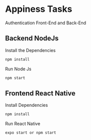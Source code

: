 # Appiness Tasks

Authentication Front-End and Back-End

## Backend NodeJs
 
Install the Dependencies
```javascript
npm install
```

Run Node Js
```javascript
npm start
```

## Frontend React Native

Install Dependencies
```javascript
npm install
```
Run React Native
```javascript
expo start or npm start
```
